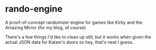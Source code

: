 # rando-engine
A proof-of-concept randomizer engine for games like Kirby and the Amazing Mirror (for my blog, of course)

There's a few things I'd like to clean up still, but it works when given the actual JSON data for Katam's doors so hey, that's neat I guess.
